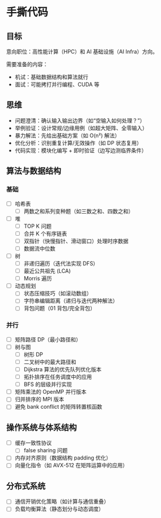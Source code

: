 # 手撕代码

## 目标

意向职位：高性能计算（HPC）和 AI 基础设施（AI Infra）方向。

需要准备的内容：

- 机试：基础数据结构和算法就行
- 面试：可能拷打并行编程、CUDA 等

## 思维

- 问题澄清：确认输入输出边界（如“空输入如何处理？”）
- 举例验证：设计常规/边缘用例（如超大矩阵、全零输入）
- 暴力解法：先给出基础方案（如 O(n²) 解法）
- 优化分析：识别重复计算/无效操作（如 DP 状态复用）
- 代码实现：模块化编写 + 即时验证（边写边测临界条件）

## 算法与数据结构

### 基础

- [ ] 哈希表
    - [ ] 两数之和系列变种题（如三数之和、四数之和）
- [ ] 堆
    - [ ] TOP K 问题
    - [ ] 合并 K 个有序链表
    - [ ] 双指针（快慢指针、滑动窗口）处理时序数据
    - [ ] 数据流中位数
- [ ] 树
    - [ ] 非递归遍历（迭代法实现 DFS）
    - [ ] 最近公共祖先 (LCA)
    - [ ] Morris 遍历
- [ ] 动态规划
    - [ ] 状态压缩技巧（如滚动数组）
    - [ ] 字符串编辑距离（递归与迭代两种解法）
    - [ ] 背包问题（01 背包/完全背包）

### 并行

- [ ] 矩阵路径 DP（最小路径和）
- [ ] 树与图
    - [ ] 树形 DP
    - [ ] 二叉树中的最大路径和
    - [ ] Dijkstra 算法的优先队列优化版本
    - [ ] 拓扑排序在任务调度中的应用
    - [ ] BFS 的层级并行实现
- [ ] 矩阵乘法的 OpenMP 并行版本
- [ ] 归并排序的 MPI 版本
- [ ] 避免 bank conflict 的矩阵转置核函数

## 操作系统与体系结构

- [ ] 缓存一致性协议
    - [ ] false sharing 问题
- [ ] 内存对齐原则（数据结构 padding 优化）
- [ ] 向量化指令（如 AVX-512 在矩阵运算中的应用）

## 分布式系统

- [ ] 通信开销优化策略（如计算与通信重叠）
- [ ] 负载均衡算法（静态划分与动态调度）

